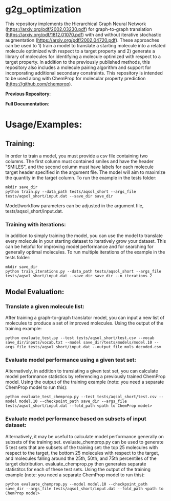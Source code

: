 # g2g_optimization

This repository implements the Hierarchical Graph Neural Network (https://arxiv.org/pdf/2002.03230.pdf) for graph-to-graph translation (https://arxiv.org/pdf/1812.01070.pdf) with and without iterative stochastic augmentation (https://arxiv.org/pdf/2002.04720.pdf). These approaches can be used to 1) train a model to translate a starting molecule into a related molecule optimized with respect to a target property and 2) generate a library of molecules for identifying a molecule optimized with respect to a target property. In addition to the previously published methods, this repository also includes a molecule pairing algorithm and support for incorporating additional secondary constraints. This repository is intended to be used along with ChemProp for molecular property prediction (https://github.com/chemprop).

**Previous Repository**:

**Full Documentation**:

# Usage/Examples:

## Training:
In order to train a model, you must provide a csv file containing two columns. The first column must contained smiles and have the header "SMILES", and the second column must have labels for each molecule target header specified in the argument file. The model will aim to maximize the quantity in the target column. To run the example in the tests folder:

```
mkdir save_dir
python train.py --data_path tests/aqsol_short --args_file tests/aqsol_short/input.dat --save_dir save_dir
```
Model/workflow parameters can be adjusted in the argument file, tests/aqsol_short/input.dat.

### Training with iterations:
In addition to simply training the model, you can use the model to translate every molecule in your starting dataset to iteratively grow your dataset. This can be helpful for improving model performance and for searching for generally optimal molecules. To run multiple iterations of the example in the tests folder:

```
mkdir save_dir
python train_iterations.py --data_path tests/aqsol_short --args_file tests/aqsol_short/input.dat --save_dir save_dir --n_iterations 2
```
## Model Evaluation:
### Translate a given molecule list:
After training a graph-to-graph translator model, you can input a new list of molecules to produce a set of improved molecules. Using the output of the training example:
```
python evaluate_test.py --test tests/aqsol_short/test.csv --vocab save_dir/inputs/vocab.txt --model save_dir/tests/models/model.10 --args_file tests/aqsol_short/input.dat --output_file mols_decoded.csv
```

### Evaluate model performance using a given test set:
Alternatively, in addition to translating a given test set, you can calculate model performance statistics by referencing a previously trained ChemProp model. Using the output of the training example (note: you need a separate ChemProp model to run this):

```
python evaluate_test_chemprop.py --test tests/aqsol_short/test.csv --model model.10 --checkpoint_path save_dir --args_file tests/aqsol_short/input.dat --fold_path <path to ChemProp model>
```

### Evaluate model performance based on subsets of input dataset:
Alternatively, it may be useful to calculate model performance generally on subsets of the training set. evaluate_chemprop.py can be used to generate 5 test sets that are subsets of the training set: the top 25 molecules with respect to the target, the bottom 25 molecules with respect to the target, and molecules falling around the 25th, 50th, and 75th percentiles of the target distribution. evaluate_chemprop.py then generates separate statistitcs for each of these test sets. Using the output of the training example (note: you need a separate ChemProp model to run this):

```
python evaluate_chemprop.py --model model.10 --checkpoint_path save_dir --args_file tests/aqsol_short/input.dat --fold_path <path to ChemProp model> 
```
